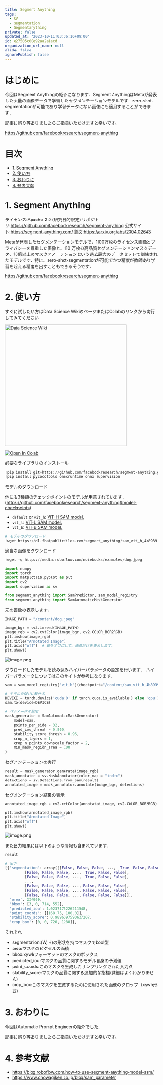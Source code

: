 ```yaml
---
title: Segment Anything
tags:
  - CV
  - segmentation
  - Segmentanything
private: false
updated_at: '2023-10-11T03:36:16+09:00'
id: e27505c00e92aa2a1acd
organization_url_name: null
slide: false
ignorePublish: false
---
```

# はじめに

今回はSegment Anythingの紹介になります．Segment AnythingはMetaが発表した大量の画像データで学習したセグメンテーションモデルです．zero-shot-segmentationが可能であり学習データにない画像にも適用することができます．

記事に誤り等ありましたらご指摘いただけますと幸いです。

https://github.com/facebookresearch/segment-anything


# 目次
- [1. Segment Anything](#1-segment-anything)
- [2. 使い方](#2-使い方)
- [3. おわりに](#3-おわりに)
- [4. 参考文献](#4-参考文献)

# 1. Segment Anything

ライセンス:Apache-2.0 (研究目的限定)
リポジトリ:https://github.com/facebookresearch/segment-anything
公式サイト:https://segment-anything.com/
論文:https://arxiv.org/abs/2304.02643

Metaが発表したセグメンテーションモデルで，1100万枚のライセンス画像とプライバシーを尊重した画像と、110 万枚の高品質セグメンテーションマスクデータ、10億以上のマスクアノーテションという過去最大のデータセットで訓練されたモデルです．特に、zero-shot-segmentationが可能でかつ精度が教師あり学習を超える精度を出すこともできるそうです．

https://github.com/facebookresearch/segment-anything

# 2. 使い方

すぐに試したい方はData Science WikiのページまたはColabのリンクから実行してみてください

<a href="https://www.data-science-wiki.net/article?path=/cv/semantic_segmentation/segment_anything.html"><img src="https://raw.githubusercontent.com/fuyu-quant/data-science-wiki/main/images/logo2.png" alt="Data Science Wiki" width="400"/>
</a>

<a href="https://colab.research.google.com/github/fuyu-quant/data-science-wiki/blob/develop/cv/semantic_segmentation/segment_anything.ipynb" target="_blank" rel="noopener noreferrer"><img src="https://colab.research.google.com/assets/colab-badge.svg" alt="Open In Colab"/></a>

必要なライブラリのインストール

```python
!pip install git+https://github.com/facebookresearch/segment-anything.git
!pip install pycocotools onnxruntime onnx supervision
```

モデルのダウンロード

他にも3種類のチェックポイントのモデルが用意されています．
(https://github.com/facebookresearch/segment-anything#model-checkpoints)

- `default` or `vit_h`: [ViT-H SAM model.](https://dl.fbaipublicfiles.com/segment_anything/sam_vit_h_4b8939.pth)
- `vit_l`: [ViT-L SAM model.](https://dl.fbaipublicfiles.com/segment_anything/sam_vit_l_0b3195.pth)
- `vit_b`: [ViT-B SAM model.](https://dl.fbaipublicfiles.com/segment_anything/sam_vit_b_01ec64.pth)

```python
# モデルのダウンロード
!wget https://dl.fbaipublicfiles.com/segment_anything/sam_vit_h_4b8939.pth
```

適当な画像をダウンロード

```python
!wget -q https://media.roboflow.com/notebooks/examples/dog.jpeg
```

```python
import numpy
import torch
import matplotlib.pyplot as plt
import cv2
import supervision as sv

from segment_anything import SamPredictor, sam_model_registry
from segment_anything import SamAutomaticMaskGenerator
```

元の画像の表示します．

```python
IMAGE_PATH = "/content/dog.jpeg"

image_bgr = cv2.imread(IMAGE_PATH)
image_rgb = cv2.cvtColor(image_bgr, cv2.COLOR_BGR2RGB)
plt.imshow(image_rgb)
plt.title("Annotated Image")
plt.axis("off")  # 軸をオフにして、画像だけを表示します。
plt.show()
```
![image.png](https://qiita-image-store.s3.ap-northeast-1.amazonaws.com/0/529366/ad392a6d-ccaa-14ef-2b1e-26a48ecd580b.png)

ダウロードしたモデルを読み込みハイパーパラメータの設定を行います．
ハイパーパラメータについては[このサイト](https://www.chowagiken.co.jp/blog/sam_parameter)が参考になります．

```python
sam = sam_model_registry["vit_h"](checkpoint="/content/sam_vit_h_4b8939.pth")

# モデルをGPUに載せる
DEVICE = torch.device('cuda:0' if torch.cuda.is_available() else 'cpu')
sam.to(device=DEVICE)

# パラメータの設定
mask_generator = SamAutomaticMaskGenerator(
    model=sam,
    points_per_side = 32,
    pred_iou_thresh = 0.980,
    stability_score_thresh = 0.96,
    crop_n_layers = 1,
    crop_n_points_downscale_factor = 2,
    min_mask_region_area = 100
)
```
セグメンテーションの実行
```python
result = mask_generator.generate(image_rgb)
mask_annotator = sv.MaskAnnotator(color_map = "index")
detections = sv.Detections.from_sam(result)
annotated_image = mask_annotator.annotate(image_bgr, detections)
```
セグメンテーション結果の表示
```python
annotated_image_rgb = cv2.cvtColor(annotated_image, cv2.COLOR_BGR2RGB)

plt.imshow(annotated_image_rgb)
plt.title("Annotated Image")
plt.axis("off")
plt.show()
```

![image.png](https://qiita-image-store.s3.ap-northeast-1.amazonaws.com/0/529366/45b4451b-f85d-e271-a7e3-853e01022955.png)

また出力結果には以下のような情報も含まれています．

```python
result

# 出力
[{'segmentation': array([[False, False, False, ...,  True, False, False],
         [False, False, False, ...,  True, False, False],
         [False, False, False, ...,  True, False, False],
         ...,
         [False, False, False, ..., False, False, False],
         [False, False, False, ..., False, False, False],
         [False, False, False, ..., False, False, False]]),
  'area': 234889,
  'bbox': [3, 0, 714, 552],
  'predicted_iou': 1.0237175226211548,
  'point_coords': [[168.75, 100.0]],
  'stability_score': 0.9896397590637207,
  'crop_box': [0, 0, 720, 1280]},
```

それぞれ

- segmentation:(W, H)の形状を持つマスクでbool型
- area:マスクのピクセルの面積
- bbox:xywhフォーマットのマスクのボックス
- predicted_iou:マスクの品質に関するモデル自身の予測値
- point_coords:このマスクを生成したサンプリングされた入力点
- stability_score:マスクの品質に関する追加的な指標(詳細はよくわかりません)
- crop_box:このマスクを生成するために使用された画像のクロップ（xywh形式）

# 3. おわりに

今回はAutomatic Prompt Engineerの紹介でした．

記事に誤り等ありましたらご指摘いただけますと幸いです。

# 4. 参考文献
- https://blog.roboflow.com/how-to-use-segment-anything-model-sam/
- https://www.chowagiken.co.jp/blog/sam_parameter
